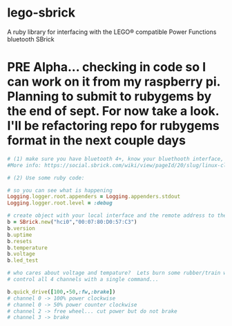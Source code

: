 # lego-sbrick
A ruby library for interfacing with the LEGO® compatible Power Functions bluetooth SBrick

# PRE Alpha... checking in code so I can work on it from my raspberry pi.  Planning to submit to rubygems by the end of sept.  For now take a look.  I'll be refactoring repo for rubygems format in the next couple days

```ruby
# (1) make sure you have bluetooth 4+, know your bluethooth interface, address of your sbrick
#More info: https://social.sbrick.com/wiki/view/pageId/20/slug/linux-client-scripts

# (2) Use some ruby code:

# so you can see what is happening
Logging.logger.root.appenders = Logging.appenders.stdout
Logging.logger.root.level = :debug

# create object with your local interface and the remote address to the sbrick
b = SBrick.new("hci0","00:07:80:D0:57:C3")
b.version
b.uptime
b.resets
b.temperature
b.voltage
b.led_test

# who cares about voltage and tempature?  Lets burn some rubber/train wheels...
# control all 4 channels with a single command...

b.quick_drive([100,-50,:fw,:brake])
# channel 0 -> 100% power clockwise
# channel 0 -> 50% power counter clockwise
# channel 2 -> free wheel... cut power but do not brake
# channel 3 -> brake

```

